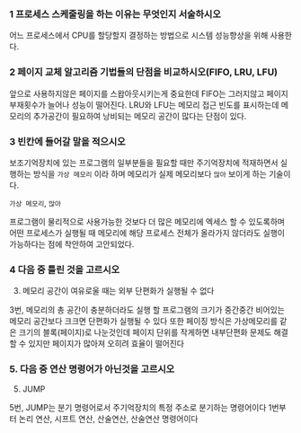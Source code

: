 ### 1 프로세스 스케줄링을 하는 이유는 무엇인지 서술하시오
어느 프로세스에서 CPU를 할당할지 결정하는 방법으로 시스템 성능향상을 위해 사용한다.

### 2 페이지 교체 알고리즘 기법들의 단점을 비교하시오(FIFO, LRU, LFU)
앞으로 사용하지않은 페이지를 스왑아웃시키는게 중요한데 FIFO는 그러지않고 페이지 부재횟수가 늘어나 성능이 떨어진다. LRU와 LFU는 메모리 접근 빈도를 표시하는데 메모리의 추가공간이 필요하여 낭비되는 메모리 공간이 많다는 단점이 있다.

### 3 빈칸에 들어갈 말을 적으시오
보조기억장치에 있는 프로그램의 일부분들을 필요할 때만 주기억장치에 적재하면서 실행하는 방식을 `가상 메모리` 이라 하며 메모리가 실제 메모리보다 `많아` 보이게 하는 기술이다.

`가상 메모리`, `많아`

프로그램이 물리적으로 사용가능한 것보다 더 많은 메모리에 엑세스 할 수 있도록하며 어떤 프로세스가 실행될 때 메모리에 해당 프로세스 전체가 올라가지 않더라도 실행이 가능하다는 점에 착안하여 고안되었다.

### 4 다음 중 틀린 것을 고르시오
3. 메모리 공간이 여유로울 때는 외부 단편화가 실행될 수 없다

3번, 메모리의 총 공간이 충분하더라도 실행 할 프로그램의 크기가 중간중간 비어있는 메모리 공간보다 크크면 단편화가 실행될 수 있다 
또한 페이징 방식은 가상메모리를 같은 크기의 블록(페이지)로 나눈것인데 페이지 단위를 작게하면 내부단편화 문제도 해결할 수 있지만 페이지가 많아져 오히려 효율이 떨어진다

### 5. 다음 중 연산 명령어가 아닌것을 고르시오
5. JUMP

5번, JUMP는 분기 명령어로서 주기억장치의 특정 주소로 분기하는 명령어이다
1번부터 논리 연산, 시프트 연산, 산술연산, 산술연산 명령어이다
